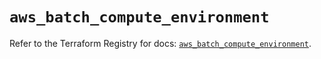 # `aws_batch_compute_environment`

Refer to the Terraform Registry for docs: [`aws_batch_compute_environment`](https://registry.terraform.io/providers/hashicorp/aws/5.41.0/docs/resources/batch_compute_environment).
